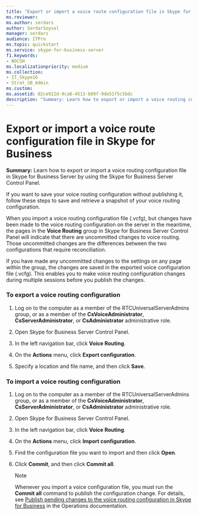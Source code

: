 ```yaml
---
title: "Export or import a voice route configuration file in Skype for Business"
ms.reviewer: 
ms.author: serdars
author: SerdarSoysal
manager: serdars
audience: ITPro
ms.topic: quickstart
ms.service: skype-for-business-server
f1.keywords:
- NOCSH
ms.localizationpriority: medium
ms.collection: 
- IT_Skype16
- Strat_SB_Admin
ms.custom: 
ms.assetid: 02ce922d-9ca8-4513-b09f-9de51f5c5bdc
description: "Summary: Learn how to export or import a voice routing configuration file in Skype for Business Server by using the Skype for Business Server Control Panel."
---
```


# Export or import a voice route configuration file in Skype for Business
 
**Summary:** Learn how to export or import a voice routing configuration file in Skype for Business Server by using the Skype for Business Server Control Panel.
  
If you want to save your voice routing configuration without publishing it, follow these steps to save and retrieve a snapshot of your voice routing configuration. 
  
When you import a voice routing configuration file (.vcfg), but changes have been made to the voice routing configuration on the server in the meantime, the pages in the **Voice Routing** group in Skype for Business Server Control Panel will indicate that there are uncommitted changes to voice routing. Those uncommitted changes are the differences between the two configurations that require reconciliation.
  
If you have made any uncommitted changes to the settings on any page within the group, the changes are saved in the exported voice configuration file (.vcfg). This enables you to make voice routing configuration changes during multiple sessions before you publish the changes. 
  
### To export a voice routing configuration

1. Log on to the computer as a member of the RTCUniversalServerAdmins group, or as a member of the **CsVoiceAdministrator**, **CsServerAdministrator**, or **CsAdministrator** administrative role.
    
2. Open Skype for Business Server Control Panel.
    
3. In the left navigation bar, click **Voice Routing**.
    
4. On the **Actions** menu, click **Export configuration**.
    
5. Specify a location and file name, and then click **Save**.
    
### To import a voice routing configuration

1. Log on to the computer as a member of the RTCUniversalServerAdmins group, or as a member of the **CsVoiceAdministrator**, **CsServerAdministrator**, or **CsAdministrator** administrative role.
    
2. Open Skype for Business Server Control Panel.
    
3. In the left navigation bar, click **Voice Routing**.
    
4. On the **Actions** menu, click **Import configuration**.
    
5. Find the configuration file you want to import and then click **Open**.
    
6. Click **Commit**, and then click **Commit all**.
    
    > [!NOTE]
    > Whenever you import a voice configuration file, you must run the **Commit all** command to publish the configuration change. For details, see [Publish pending changes to the voice routing configuration in Skype for Business](voice-route-config-changes.md) in the Operations documentation.
  

